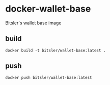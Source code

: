 # docker-wallet-base
Bitsler's wallet base image

## build
```
docker build -t bitsler/wallet-base:latest .
```

## push
```
docker push bitsler/wallet-base:latest
```